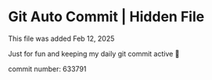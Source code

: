 # Git Auto Commit | Hidden File

This file was added Feb 12, 2025

Just for fun and keeping my daily git commit active 🤪

commit number: 633791
